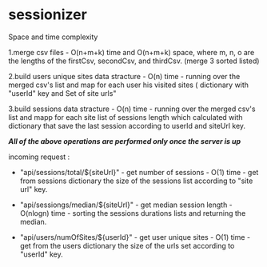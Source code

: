 # sessionizer

Space and time complexity

1.merge csv files - O(n+m+k) time and O(n+m+k) space, where m, n, o are the lengths of the firstCsv, secondCsv, and thirdCsv. (merge 3 sorted listed)

2.build users unique sites data stracture - O(n) time - running over the merged csv's list and map for each user his visited sites ( dictionary 
with "userId" key and Set of site urls"

3.build sessions data stracture - O(n) time - running over the merged csv's list and mapp for each site list of sessions length which calculated
with dictionary that save the last session according to userId and siteUrl key. 

***All of the above operations are performed only once the server is up***

incoming request : 

- "api/sessions/total/${siteUrl}" - get number of sessions - O(1) time - get from sessions dictionary the size of the sessions list according to "site url" key.

- "api/sessiongs/median/${siteUrl}" - get median session length - O(nlogn) time - sorting the sessions durations lists and returning the median.

- "api/users/numOfSites/${userId}" - get user unique sites - O(1) time - get from the users dictionary the size of the urls set according to "userId" key.


